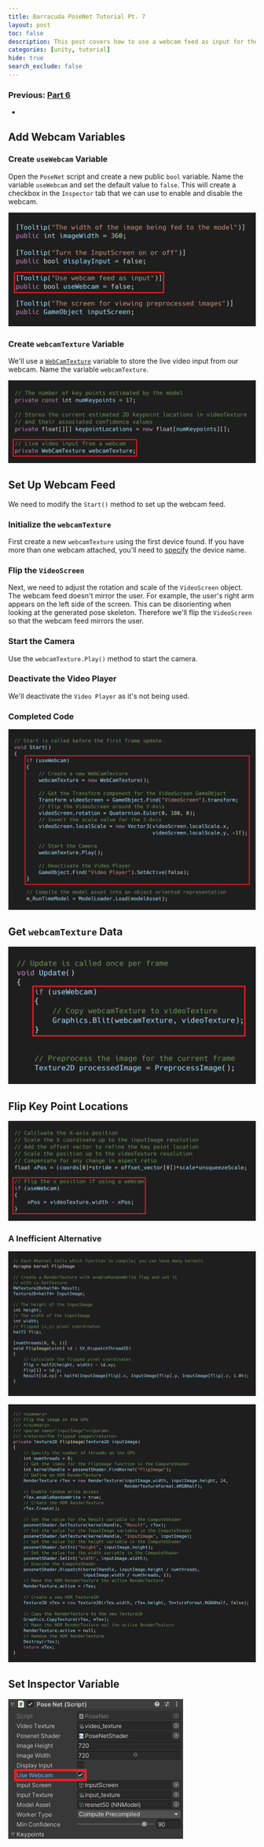 ```yaml
---
title: Barracuda PoseNet Tutorial Pt. 7
layout: post
toc: false
description: This post covers how to use a webcam feed as input for the PoseNet model.
categories: [unity, tutorial]
hide: true
search_exclude: false
---
```


### Previous: [Part 6](https://christianjmills.com/unity/tutorial/2020/11/14/Barracuda-PoseNet-Tutorial-6.html)

* 

## Add Webcam Variables



### Create `useWebcam` Variable

Open the `PoseNet` script and create a new public `bool` variable. Name the variable `useWebcam` and set the default value to `false`. This will create a checkbox in the `Inspector` tab that we can use to enable and disable the webcam.

![useWebcam_variable](\images\barracuda-posenet-tutorial\useWebcam_variable.png)



### Create `webcamTexture` Variable

We'll use a [`WebCamTexture`](https://docs.unity3d.com/ScriptReference/WebCamTexture.html) variable to store the live video input from our webcam. Name the variable `webcamTexture`.

![webcamTexture_variable](\images\barracuda-posenet-tutorial\webcamTexture_variable.png)



## Set Up Webcam Feed

We need to modify the `Start()` method to set up the webcam feed. 

### Initialize the `webcamTexture`

First create a new `webcamTexture` using the first device found. If you have more than one webcam attached, you'll need to [specify](https://docs.unity3d.com/ScriptReference/WebCamTexture-ctor.html) the device name.

### Flip the `VideoScreen`

Next, we need to adjust the rotation and scale of the `VideoScreen` object. The webcam feed doesn't mirror the user. For example, the user's right arm appears on the left side of the screen. This can be disorienting when looking at the generated pose skeleton. Therefore we'll flip the `VideoScreen` so that the webcam feed mirrors the user.

### Start the Camera

Use the `webcamTexture.Play()` method to start the camera.

### Deactivate the Video Player

We'll deactivate the `Video Player` as it's not being used. 

### Completed Code

![initialize_webcam_start_method](\images\barracuda-posenet-tutorial\initialize_webcam_start_method.png)





## Get `webcamTexture` Data



![useWebcam_update_method](\images\barracuda-posenet-tutorial\useWebcam_update_method.png)



## Flip Key Point Locations



![useWebcam_processOutput_method](\images\barracuda-posenet-tutorial\useWebcam_processOutput_method.png)



### A Inefficient Alternative



![flipImage_computeShader](\images\barracuda-posenet-tutorial\flipImage_computeShader.png)



![flipImage_method](\images\barracuda-posenet-tutorial\flipImage_method.png)







## Set Inspector Variable





![enable_useWebcam_inspector](\images\barracuda-posenet-tutorial\enable_useWebcam_inspector.PNG)







